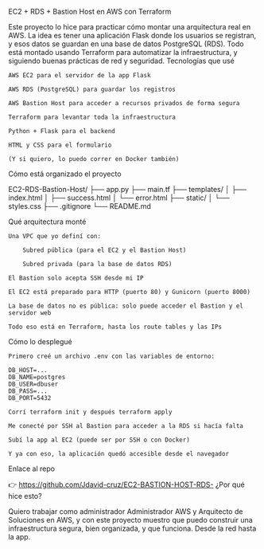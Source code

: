 EC2 + RDS + Bastion Host en AWS con Terraform

Este proyecto lo hice para practicar cómo montar una arquitectura real en AWS. La idea es tener una aplicación Flask donde los usuarios se registran, y esos datos se guardan en una base de datos PostgreSQL (RDS). Todo está montado usando Terraform para automatizar la infraestructura, y siguiendo buenas prácticas de red y seguridad.
Tecnologías que usé

    AWS EC2 para el servidor de la app Flask

    AWS RDS (PostgreSQL) para guardar los registros

    AWS Bastion Host para acceder a recursos privados de forma segura

    Terraform para levantar toda la infraestructura

    Python + Flask para el backend

    HTML y CSS para el formulario

    (Y si quiero, lo puedo correr en Docker también)

Cómo está organizado el proyecto

EC2-RDS-Bastion-Host/
├── app.py
├── main.tf
├── templates/
│   ├── index.html
│   ├── success.html
│   └── error.html
├── static/
│   └── styles.css
├── .gitignore
└── README.md

Qué arquitectura monté

    Una VPC que yo definí con:

        Subred pública (para el EC2 y el Bastion Host)

        Subred privada (para la base de datos RDS)

    El Bastion solo acepta SSH desde mi IP

    El EC2 está preparado para HTTP (puerto 80) y Gunicorn (puerto 8000)

    La base de datos no es pública: solo puede acceder el Bastion y el servidor web

    Todo eso está en Terraform, hasta los route tables y las IPs

Cómo lo desplegué

    Primero creé un archivo .env con las variables de entorno:

    DB_HOST=...
    DB_NAME=postgres
    DB_USER=dbuser
    DB_PASS=...
    DB_PORT=5432

    Corrí terraform init y después terraform apply

    Me conecté por SSH al Bastion para acceder a la RDS si hacía falta

    Subí la app al EC2 (puede ser por SSH o con Docker)

    Y ya con eso, la aplicación quedó accesible desde el navegador

Enlace al repo

👉 https://github.com/Jdavid-cruz/EC2-BASTION-HOST-RDS-
¿Por qué hice esto?

Quiero trabajar como administrador Administrador AWS y Arquitecto de Soluciones en AWS, y con este proyecto muestro que puedo construir una infraestructura segura, bien organizada, y que funciona. Desde la red hasta la app.